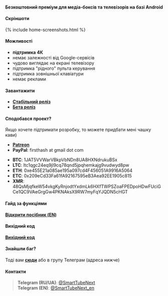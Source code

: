 #### Безкоштовний преміум для медіа-боксів та телевізорів на базі Android

<!-- Ця програма нагадує рідну програму [__YouTube for Android TV__](https://play.google.com/store/apps/details?id=com.google.android.youtube.tv), але з деякими змінами ( див. нижче). -->

#### Скріншоти
{% include home-screenshots.html %}

#### Можливості
- __підтримка 4К__
- немає залежності від Google-сервісів
- чудово виглядає на екрані телевізору
- підтримка "рідного" пульта керування
- підтримка зовнішньої клавіатури
- немає реклами

<a name="releases-section"/>

#### Завантажити
- __[Стабільний реліз]({{site.binaries.unified}})__
- __[Бета реліз]({{site.binaries.unified_beta}})__

<a name="donation-section"/>

#### Сподобався проект?
Якщо хочете підтримати розробку, то можете придбати мені чашку кави)
<!-- - [__PayPal__]({{site.donation_paypal2}}) -->
- [__Patreon__]({{site.donation_patreon}})
- __PayPal__: firsthash at gmail dot com
<!-- - [__PayPal__](https://bit.ly/3wb2FxE) -->
<!-- - [__QIWI (RU, Visa)__]({{site.donation_qiwi}}) -->
<!-- - [__DonatePay (RU, PayPal, Visa)__]({{site.donation_donatepay}}) -->
<!-- - [__Donation Alerts (RU, PayPal)__]({{site.donation_paypal}}) -->
<!-- - [__ПриватБанк (UA)__]({{site.donation_privatbank}}) -->
- __BTC__: 1JAT5VVWarVBkpVbNDn8UA8HXNdrukuBSx
- __LTC__: ltc1qgc24eq9jl9cq78qnd5jpqhemkajg9vudwyd8pw
- __ETH__: 0xe455E21a085ae195a097cd4F456051A9916A5064
- __ETC__: 0x209eCd33Fa61fA92167595eB3Aea92EE1905c815
- __XMR__: 48QsMjqfkeW54vkgKyRnjodtYxdmLk6HXfTWPSZoaFPEDpoHDwFUciGCe1QC9VAeGrgGw4PKNAksX9RW7myFqYJQDN5cHGT
<!-- - __BNB__: bnb1amjr7fauftxxyhe4f95280vklctj243k9u55fq -->
<!-- - __DOGE__: DBnqJwJs2GJBxrCDsi5bXwSmjnz8uGdUpB -->
<!-- - __eUSDT__: 0xe455e21a085ae195a097cd4f456051a9916a5064 -->

#### Гайд за функціями

__[Відкрити посібник (EN)](https://github.com/yuliskov/SmartTubeNext#smarttubenext-stn)__

<a name="source-code-section"/>

#### Вихідний код
<!-- - __[YouTube Kids]({{site.binaries.kids}})__ -->
<!-- - [YouTube LIVE]({{site.binaries.Live}}) -->
__[Вихідний код](https://github.com/yuliskov/SmartTubeNext)__
<!-- - [Доп. apk]({{site.xwalk_libs}}) -->
<!-- - [MiTV2 версія]({{site.binaries.MiTV2}}) -->
<!-- - [Mystery версія]({{site.binaries.MiTV2}}) -->
<!-- - [Всі релізи](https://github.com/yuliskov/SmartYouTubeTV/releases) -->

<!-- #### Що вибрати? -->

<!-- __Стабільний__ реліз орієнтований на невибагливих користувачів. -->
<!-- __Бета__ реліз орієнтований на просунутих користувачів, які хочуть мати 4К та безліч налаштувань. -->
<!-- Вона містить чотири лаунчери: Pro Main, Pro Alt, Lite Main та Lite Alt. В обох Pro є підтримка АФР та 60фпс. У Lite цього немає, але відео відкриваються швидше. Для оптимального варіанта раджу спробувати їх усі. -->

<!-- __YouTube Kids__ - це сервіс відеоконтенту для дітей дошкільного віку. [Більш інформації](https://kids.youtube.com) -->

<!-- __YouTube LIVE__ версія - перегляд тв каналів на вашому пристрої. У багатьох країнах не доступна. [Більш інформації](https://tv.youtube.com) -->

<!-- __MiTV2__ і __Mystery__ версії розроблені спеціально для однойменних пристроїв, але ви також можете спробувати їх. -->

<!-- __Доп. apk__ - це движки висновку висновку. Використовуються в 1080 та 4K alt версіях. Качайте їх тільки в тому випадку, якщо сама програма не в змозі їх поставити. -->

#### Знайшли баг?
Тоді вам __[сюди](https://github.com/yuliskov/SmartTubeNext/issues)__ або в групу Телеграм (адреса нижче)

<!-- #### Дякуємо за допомогу
- __[WolfganP](https://github.com/WolfganP)__ (README)
- __[javierpz](https://github.com/javierpz)__ (cast fix)
- __[TheRMaverick](https://github.com/TheRMaverick)__ (German language)
- __[Maikell84](https://github.com/Maikell84)__ (misc fixes) -->

<!-- #### Розробник
- __[yuliskov](https://github.com/yuliskov)__ -->

#### Контакти
> __Telegram (RU/UA)__: [@SmartTubeNext](http://t.me/SmartTubeNext)  
> __Telegram (EN)__: [@SmartTubeNext_en](http://t.me/SmartTubeNext_en)  

<!-- > __Пошта__: {{site.email2}} -->